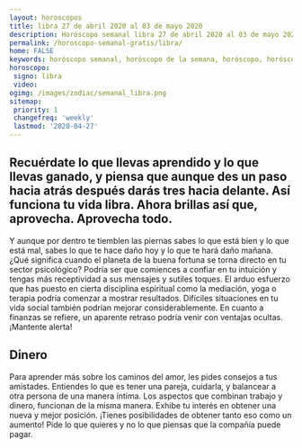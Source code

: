 ```yaml
---
layout: horoscopos
title: libra 27 de abril 2020 al 03 de mayo 2020 
description: Horóscopo semanal libra 27 de abril 2020 al 03 de mayo 2020. Recuérdate lo que llevas aprendido y lo que llevas ganado, y piensa que aunque des un paso hacia atrás después darás tres hacia delante. Así funciona tu vida libra. Ahora brillas así que, aprovecha. Aprovecha todo.
permalink: /horoscopo-semanal-gratis/libra/
home: FALSE
keywords: horóscopo semanal, horóscopo de la semana, horóscopo, horóscopo gratis,horóscopos, horóscopo esperanza gracia, horoscopos libra la semana, horóscopos gratis, Tarot, Astrologia, Zodíaco, libra, horoscopo gratis, semanal
horoscopo:
 signo: libra
 video:  
ogimg: /images/zodiac/semanal_libra.png
sitemap:
 priority: 1
 changefreq: 'weekly'
 lastmod: '2020-04-27'
---
```




## Recuérdate lo que llevas aprendido y lo que llevas ganado, y piensa que aunque des un paso hacia atrás después darás tres hacia delante. Así funciona tu vida libra. Ahora brillas así que, aprovecha. Aprovecha todo.

Y aunque por dentro te tiemblen las piernas sabes lo que está bien y lo que está mal, sabes lo que te hace daño hoy y lo que te hará daño mañana.
¿Qué significa cuando el planeta de la buena fortuna se torna directo en tu sector psicológico? Podría ser que comiences a confiar en tu intuición y tengas más receptividad a sus mensajes y sutiles toques. El arduo esfuerzo que has puesto en cierta disciplina espiritual como la mediación, yoga o terapia podría comenzar a mostrar resultados. Difíciles situaciones en tu vida social también podrían mejorar considerablemente. En cuanto a finanzas se refiere, un aparente retraso podría venir con ventajas ocultas. ¡Mantente alerta!

## Dinero

Para aprender más sobre los caminos del amor, les pides consejos a tus amistades. Entiendes lo que es tener una pareja, cuidarla, y balancear a otra persona de una manera íntima. Los aspectos que combinan trabajo y dinero, funcionan de la misma manera. Exhibe tu interés en obtener una nueva y mejor posición. ¡Tienes posibilidades de obtener tanto eso como un aumento! Pide lo que quieres y no lo que piensas que la compañía puede pagar.